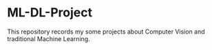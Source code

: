 # ML-DL-Project
This repository records my some projects about Computer Vision and traditional Machine Learning.
